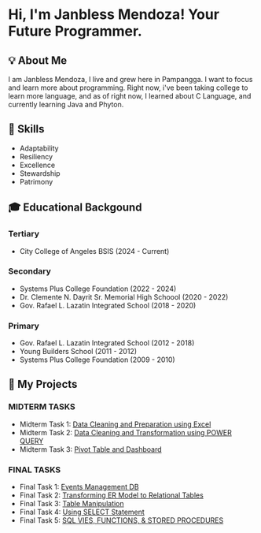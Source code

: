 # Hi, I'm Janbless Mendoza! Your Future Programmer.

## 💡 About Me

  I am Janbless Mendoza, I live and grew here in Pampangga. I want to focus and learn more about programming. Right now, i've been taking college to learn more language, and as of right now, I learned about C Language, and currently learning Java and Phyton.

## 💪 Skills

- Adaptability                    
- Resiliency
- Excellence
- Stewardship
- Patrimony

## 🎓 Educational Backgound

### Tertiary
- City College of Angeles BSIS (2024 - Current)
 
### Secondary 
- Systems Plus College Foundation (2022 - 2024)
- Dr. Clemente N. Dayrit Sr. Memorial High Schoool (2020 - 2022)
- Gov. Rafael L. Lazatin Integrated School (2018 - 2020)
 
### Primary
- Gov. Rafael L. Lazatin Integrated School (2012 - 2018)
- Young Builders School (2011 - 2012)
- Systems Plus College Foundation (2009 - 2010)

## 📖 My Projects

### MIDTERM TASKS
- Midterm Task 1: [Data Cleaning and Preparation using Excel](https://github.com/Jmendoza24-0046/Jmendoza/blob/main/Midterm%20Task%201/task1.md)
- Midterm Task 2: [Data Cleaning and Transformation using POWER QUERY](https://github.com/Jmendoza24-0046/Jmendoza/blob/main/Midterm%20Task%202/Task2.md)
- Midterm Task 3: [Pivot Table and Dashboard](https://github.com/Jmendoza24-0046/Jmendoza/blob/main/Midterm%20Task%203/task%203)

### FINAL TASKS
- Final Task 1: [Events Management DB](https://github.com/Jmendoza24-0046/Jmendoza/blob/main/Final%20Lab%20Task%201/README.md)
- Final Task 2: [Transforming ER Model to Relational Tables](https://github.com/Jmendoza24-0046/Jmendoza/blob/main/Final%20Lab%20Task%202/README.md)
- Final Task 3: [Table Manipulation](https://github.com/Jmendoza24-0046/Jmendoza/tree/main/Final%20Lab%20Task%203)
- Final Task 4: [Using SELECT Statement](https://github.com/Jmendoza24-0046/Jmendoza/tree/main/Final%20Lab%20Task%204)
- Final Task 5: [SQL VIES, FUNCTIONS, & STORED PROCEDURES](https://github.com/Jmendoza24-0046/Jmendoza/tree/main/Finals%20Lab%20task%205)


